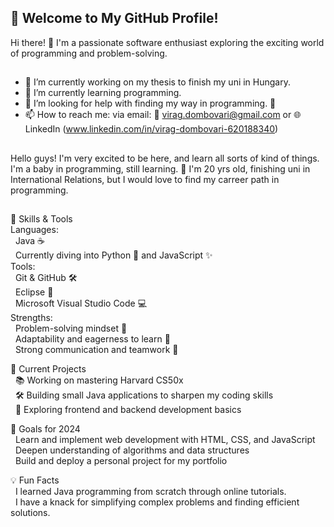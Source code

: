 ## 🚀 Welcome to My GitHub Profile!

  Hi there! 👋 I'm a passionate software enthusiast exploring the exciting world of programming and problem-solving.
##
- 🔭 I’m currently working on my thesis to finish my uni in Hungary. 
- 🌱 I’m currently learning programming.
- 🤔 I’m looking for help with finding my way in programming. 🙈
- 📫 How to reach me: via email: 📧 virag.dombovari@gmail.com or 🌐 LinkedIn (www.linkedin.com/in/virag-dombovari-620188340)
##

Hello guys!
  I'm very excited to be here, and learn all sorts of kind of things. 
  I'm a baby in programming, still learning. 🤖
  I'm 20 yrs old, finishing uni in International Relations, but I would love to find my carreer path in programming. 
##
🔧 Skills & Tools  
Languages:  
&nbsp;&nbsp;Java ☕  
&nbsp;&nbsp;Currently diving into Python 🐍 and JavaScript ✨  
Tools:  
&nbsp;&nbsp;Git & GitHub 🛠️  
&nbsp;&nbsp;Eclipse 🌟  
&nbsp;&nbsp;Microsoft Visual Studio Code 💻   
Strengths:      
&nbsp;&nbsp;Problem-solving mindset 🧠   
&nbsp;&nbsp;Adaptability and eagerness to learn 🚀  
&nbsp;&nbsp;Strong communication and teamwork 🤝  
  
🌱 Current Projects  
&nbsp;&nbsp;📚 Working on mastering Harvard CS50x  
&nbsp;&nbsp;🛠️ Building small Java applications to sharpen my coding skills  
&nbsp;&nbsp;🚧 Exploring frontend and backend development basics  
    
🎯 Goals for 2024  
&nbsp;&nbsp;Learn and implement web development with HTML, CSS, and JavaScript  
&nbsp;&nbsp;Deepen understanding of algorithms and data structures  
&nbsp;&nbsp;Build and deploy a personal project for my portfolio  
    
💡 Fun Facts  
&nbsp;&nbsp;I learned Java programming from scratch through online tutorials.  
&nbsp;&nbsp;I have a knack for simplifying complex problems and finding efficient solutions.  
##
